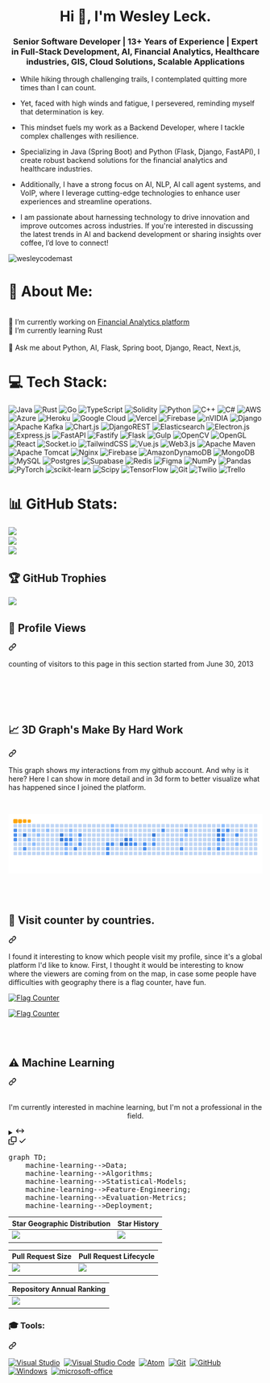 <h1 align="center">Hi 👋, I'm Wesley Leck.</h1>
<h3 align="center">Senior Software Developer | 13+ Years of Experience | Expert in Full-Stack Development, AI, Financial Analytics, Healthcare industries, GIS, Cloud Solutions, Scalable Applications</h3>

- While hiking through challenging trails, I contemplated quitting more times than I can count.
- Yet, faced with high winds and fatigue, I persevered, reminding myself that determination is key.
- This mindset fuels my work as a Backend Developer, where I tackle complex challenges with resilience.

- Specializing in Java (Spring Boot) and Python (Flask, Django, FastAPI), I create robust backend solutions for the financial analytics and healthcare industries.
- Additionally, I have a strong focus on AI, NLP, AI call agent systems, and VoIP, where I leverage cutting-edge technologies to enhance user experiences and streamline operations.

- I am passionate about harnessing technology to drive innovation and improve outcomes across industries. If you're interested in discussing the latest trends in AI and backend development or sharing insights over coffee, I’d love to connect!

<p align="left"> <img src="https://komarev.com/ghpvc/?username=wesleycodemast&label=Profile%20views&color=0e75b6&style=flat" alt="wesleycodemast" /> </p>

# 💫 About Me:
<br>🔭 I’m currently working on [Financial Analytics platform](https://staging.topfunds.com/)
<br>🌱 I’m currently learning Rust<br><br>💬 Ask me about Python, AI, Flask, Spring boot, Django, React, Next.js,<br>

# 💻 Tech Stack:
![Java](https://img.shields.io/badge/java-%23ED8B00.svg?style=for-the-badge&logo=openjdk&logoColor=white) ![Rust](https://img.shields.io/badge/rust-%23000000.svg?style=for-the-badge&logo=rust&logoColor=white) ![Go](https://img.shields.io/badge/go-%2300ADD8.svg?style=for-the-badge&logo=go&logoColor=white) ![TypeScript](https://img.shields.io/badge/typescript-%23007ACC.svg?style=for-the-badge&logo=typescript&logoColor=white) ![Solidity](https://img.shields.io/badge/Solidity-%23363636.svg?style=for-the-badge&logo=solidity&logoColor=white) ![Python](https://img.shields.io/badge/python-3670A0?style=for-the-badge&logo=python&logoColor=ffdd54) ![C++](https://img.shields.io/badge/c++-%2300599C.svg?style=for-the-badge&logo=c%2B%2B&logoColor=white) ![C#](https://img.shields.io/badge/c%23-%23239120.svg?style=for-the-badge&logo=csharp&logoColor=white) ![AWS](https://img.shields.io/badge/AWS-%23FF9900.svg?style=for-the-badge&logo=amazon-aws&logoColor=white) ![Azure](https://img.shields.io/badge/azure-%230072C6.svg?style=for-the-badge&logo=microsoftazure&logoColor=white) ![Heroku](https://img.shields.io/badge/heroku-%23430098.svg?style=for-the-badge&logo=heroku&logoColor=white) ![Google Cloud](https://img.shields.io/badge/GoogleCloud-%234285F4.svg?style=for-the-badge&logo=google-cloud&logoColor=white) ![Vercel](https://img.shields.io/badge/vercel-%23000000.svg?style=for-the-badge&logo=vercel&logoColor=white) ![Firebase](https://img.shields.io/badge/firebase-%23039BE5.svg?style=for-the-badge&logo=firebase) ![nVIDIA](https://img.shields.io/badge/cuda-000000.svg?style=for-the-badge&logo=nVIDIA&logoColor=green) ![Django](https://img.shields.io/badge/django-%23092E20.svg?style=for-the-badge&logo=django&logoColor=white) ![Apache Kafka](https://img.shields.io/badge/Apache%20Kafka-000?style=for-the-badge&logo=apachekafka) ![Chart.js](https://img.shields.io/badge/chart.js-F5788D.svg?style=for-the-badge&logo=chart.js&logoColor=white) ![DjangoREST](https://img.shields.io/badge/DJANGO-REST-ff1709?style=for-the-badge&logo=django&logoColor=white&color=ff1709&labelColor=gray) ![Elasticsearch](https://img.shields.io/badge/elasticsearch-%230377CC.svg?style=for-the-badge&logo=elasticsearch&logoColor=white) ![Electron.js](https://img.shields.io/badge/Electron-191970?style=for-the-badge&logo=Electron&logoColor=white) ![Express.js](https://img.shields.io/badge/express.js-%23404d59.svg?style=for-the-badge&logo=express&logoColor=%2361DAFB) ![FastAPI](https://img.shields.io/badge/FastAPI-005571?style=for-the-badge&logo=fastapi) ![Fastify](https://img.shields.io/badge/fastify-%23000000.svg?style=for-the-badge&logo=fastify&logoColor=white) ![Flask](https://img.shields.io/badge/flask-%23000.svg?style=for-the-badge&logo=flask&logoColor=white) ![Gulp](https://img.shields.io/badge/GULP-%23CF4647.svg?style=for-the-badge&logo=gulp&logoColor=white) ![OpenCV](https://img.shields.io/badge/opencv-%23white.svg?style=for-the-badge&logo=opencv&logoColor=white) ![OpenGL](https://img.shields.io/badge/OpenGL-%23FFFFFF.svg?style=for-the-badge&logo=opengl) ![React](https://img.shields.io/badge/react-%2320232a.svg?style=for-the-badge&logo=react&logoColor=%2361DAFB) ![Socket.io](https://img.shields.io/badge/Socket.io-black?style=for-the-badge&logo=socket.io&badgeColor=010101) ![TailwindCSS](https://img.shields.io/badge/tailwindcss-%2338B2AC.svg?style=for-the-badge&logo=tailwind-css&logoColor=white) ![Vue.js](https://img.shields.io/badge/vue.js-%2335495e.svg?style=for-the-badge&logo=vuedotjs&logoColor=%234FC08D) ![Web3.js](https://img.shields.io/badge/web3.js-F16822?style=for-the-badge&logo=web3.js&logoColor=white) ![Apache Maven](https://img.shields.io/badge/Apache%20Maven-C71A36?style=for-the-badge&logo=Apache%20Maven&logoColor=white) ![Apache Tomcat](https://img.shields.io/badge/apache%20tomcat-%23F8DC75.svg?style=for-the-badge&logo=apache-tomcat&logoColor=black) ![Nginx](https://img.shields.io/badge/nginx-%23009639.svg?style=for-the-badge&logo=nginx&logoColor=white) ![Firebase](https://img.shields.io/badge/firebase-a08021?style=for-the-badge&logo=firebase&logoColor=ffcd34) ![AmazonDynamoDB](https://img.shields.io/badge/Amazon%20DynamoDB-4053D6?style=for-the-badge&logo=Amazon%20DynamoDB&logoColor=white) ![MongoDB](https://img.shields.io/badge/MongoDB-%234ea94b.svg?style=for-the-badge&logo=mongodb&logoColor=white) ![MySQL](https://img.shields.io/badge/mysql-4479A1.svg?style=for-the-badge&logo=mysql&logoColor=white) ![Postgres](https://img.shields.io/badge/postgres-%23316192.svg?style=for-the-badge&logo=postgresql&logoColor=white) ![Supabase](https://img.shields.io/badge/Supabase-3ECF8E?style=for-the-badge&logo=supabase&logoColor=white) ![Redis](https://img.shields.io/badge/redis-%23DD0031.svg?style=for-the-badge&logo=redis&logoColor=white) ![Figma](https://img.shields.io/badge/figma-%23F24E1E.svg?style=for-the-badge&logo=figma&logoColor=white) ![NumPy](https://img.shields.io/badge/numpy-%23013243.svg?style=for-the-badge&logo=numpy&logoColor=white) ![Pandas](https://img.shields.io/badge/pandas-%23150458.svg?style=for-the-badge&logo=pandas&logoColor=white) ![PyTorch](https://img.shields.io/badge/PyTorch-%23EE4C2C.svg?style=for-the-badge&logo=PyTorch&logoColor=white) ![scikit-learn](https://img.shields.io/badge/scikit--learn-%23F7931E.svg?style=for-the-badge&logo=scikit-learn&logoColor=white) ![Scipy](https://img.shields.io/badge/SciPy-%230C55A5.svg?style=for-the-badge&logo=scipy&logoColor=%white) ![TensorFlow](https://img.shields.io/badge/TensorFlow-%23FF6F00.svg?style=for-the-badge&logo=TensorFlow&logoColor=white) ![Git](https://img.shields.io/badge/git-%23F05033.svg?style=for-the-badge&logo=git&logoColor=white) ![Twilio](https://img.shields.io/badge/Twilio-F22F46?style=for-the-badge&logo=Twilio&logoColor=white) ![Trello](https://img.shields.io/badge/Trello-%23026AA7.svg?style=for-the-badge&logo=Trello&logoColor=white)
# 📊 GitHub Stats:
![](https://github-readme-stats.vercel.app/api?username=WesleyCodeMast&theme=dark&hide_border=false&include_all_commits=true&count_private=true)<br/>
![](https://nirzak-streak-stats.vercel.app/?user=WesleyCodeMast&theme=dark&hide_border=false)<br/>
![](https://github-readme-stats.vercel.app/api/top-langs/?username=WesleyCodeMast&theme=dark&hide_border=false&include_all_commits=true&count_private=true&layout=compact)

## 🏆 GitHub Trophies
![](https://github-profile-trophy.vercel.app/?username=WesleyCodeMast&theme=radical&no-frame=false&no-bg=true&margin-w=4)


<div class="markdown-heading" dir="auto"><h2 class="heading-element" dir="auto">👤 Profile Views</h2><a id="user-content--profile-views" class="anchor" aria-label="Permalink: 👤 Profile Views" href="#-profile-views"><svg class="octicon octicon-link" viewBox="0 0 16 16" version="1.1" width="16" height="16" aria-hidden="true"><path d="m7.775 3.275 1.25-1.25a3.5 3.5 0 1 1 4.95 4.95l-2.5 2.5a3.5 3.5 0 0 1-4.95 0 .751.751 0 0 1 .018-1.042.751.751 0 0 1 1.042-.018 1.998 1.998 0 0 0 2.83 0l2.5-2.5a2.002 2.002 0 0 0-2.83-2.83l-1.25 1.25a.751.751 0 0 1-1.042-.018.751.751 0 0 1-.018-1.042Zm-4.69 9.64a1.998 1.998 0 0 0 2.83 0l1.25-1.25a.751.751 0 0 1 1.042.018.751.751 0 0 1 .018 1.042l-1.25 1.25a3.5 3.5 0 1 1-4.95-4.95l2.5-2.5a3.5 3.5 0 0 1 4.95 0 .751.751 0 0 1-.018 1.042.751.751 0 0 1-1.042.018 1.998 1.998 0 0 0-2.83 0l-2.5 2.5a1.998 1.998 0 0 0 0 2.83Z"></path></svg></a></div>

<p dir="auto">counting of visitors to this page in this section started from June 30, 2013</p>
<p dir="auto"><br><br></p>
<p dir="auto"><a target="_blank" rel="noopener noreferrer nofollow" href="https://camo.githubusercontent.com/b0d135aec23270486789891189da270dc9238f9d177c97664e2c63e3f17534b3/68747470733a2f2f636f756e742e6765746c6f6c692e636f6d2f6765742f4062687a612e6769746875622e726561646d65"><img src="https://camo.githubusercontent.com/b0d135aec23270486789891189da270dc9238f9d177c97664e2c63e3f17534b3/68747470733a2f2f636f756e742e6765746c6f6c692e636f6d2f6765742f4062687a612e6769746875622e726561646d65" alt="" data-canonical-src="https://count.getloli.com/get/@bhza.github.readme" style="max-width: 100%;"></a></p>

<div class="markdown-heading" dir="auto"><h2 class="heading-element" dir="auto">📈 3D Graph's Make By Hard Work</h2><a id="user-content--3d-graphs-make-by-hard-work" class="anchor" aria-label="Permalink: 📈 3D Graph's Make By Hard Work" href="#-3d-graphs-make-by-hard-work"><svg class="octicon octicon-link" viewBox="0 0 16 16" version="1.1" width="16" height="16" aria-hidden="true"><path d="m7.775 3.275 1.25-1.25a3.5 3.5 0 1 1 4.95 4.95l-2.5 2.5a3.5 3.5 0 0 1-4.95 0 .751.751 0 0 1 .018-1.042.751.751 0 0 1 1.042-.018 1.998 1.998 0 0 0 2.83 0l2.5-2.5a2.002 2.002 0 0 0-2.83-2.83l-1.25 1.25a.751.751 0 0 1-1.042-.018.751.751 0 0 1-.018-1.042Zm-4.69 9.64a1.998 1.998 0 0 0 2.83 0l1.25-1.25a.751.751 0 0 1 1.042.018.751.751 0 0 1 .018 1.042l-1.25 1.25a3.5 3.5 0 1 1-4.95-4.95l2.5-2.5a3.5 3.5 0 0 1 4.95 0 .751.751 0 0 1-.018 1.042.751.751 0 0 1-1.042.018 1.998 1.998 0 0 0-2.83 0l-2.5 2.5a1.998 1.998 0 0 0 0 2.83Z"></path></svg></a></div>
<p dir="auto">This graph shows my interactions from my github account. And why is it here? Here I can show in more detail and in 3d form to better visualize what has happened since I joined the platform.</p>

<p dir="auto"><a target="_blank" rel="noopener noreferrer" href="/bhza/bhza/blob/master/profile-3d-contrib/profile-night-rainbow.svg"><img src="/bhza/bhza/raw/master/profile-3d-contrib/profile-night-rainbow.svg" alt="" style="max-width: 100%; visibility: visible;" data-xblocker="passed"></a></p>



<div style="text-align: center;">
  <picture>
    <source media="(prefers-color-scheme: dark)" srcset="https://github.com/otaviossousa/otaviossousa/blob/output/github-snake-dark.svg" />
    <source media="(prefers-color-scheme: light)" srcset="https://github.com/otaviossousa/otaviossousa/blob/output/github-snake.svg" />
    <img alt="github-snake" src="https://github.com/otaviossousa/otaviossousa/blob/output/ocean.gif" />
  </picture>
</div>

<p dir="auto"><br><br></p>

<div class="markdown-heading" dir="auto"><h2 class="heading-element" dir="auto">👥 Visit counter by countries.</h2><a id="user-content--visit-counter-by-countries" class="anchor" aria-label="Permalink: 👥 Visit counter by countries." href="#-visit-counter-by-countries"><svg class="octicon octicon-link" viewBox="0 0 16 16" version="1.1" width="16" height="16" aria-hidden="true"><path d="m7.775 3.275 1.25-1.25a3.5 3.5 0 1 1 4.95 4.95l-2.5 2.5a3.5 3.5 0 0 1-4.95 0 .751.751 0 0 1 .018-1.042.751.751 0 0 1 1.042-.018 1.998 1.998 0 0 0 2.83 0l2.5-2.5a2.002 2.002 0 0 0-2.83-2.83l-1.25 1.25a.751.751 0 0 1-1.042-.018.751.751 0 0 1-.018-1.042Zm-4.69 9.64a1.998 1.998 0 0 0 2.83 0l1.25-1.25a.751.751 0 0 1 1.042.018.751.751 0 0 1 .018 1.042l-1.25 1.25a3.5 3.5 0 1 1-4.95-4.95l2.5-2.5a3.5 3.5 0 0 1 4.95 0 .751.751 0 0 1-.018 1.042.751.751 0 0 1-1.042.018 1.998 1.998 0 0 0-2.83 0l-2.5 2.5a1.998 1.998 0 0 0 0 2.83Z"></path></svg></a></div>

<p dir="auto">I found it interesting to know which people visit my profile, since it's a global platform I'd like to know. First, I thought it would be interesting to know where the viewers are coming from on the map, in case some people have difficulties with geography there is a flag counter, have fun.</p>

<p dir="auto"><a href="https://info.flagcounter.com/Vsph" rel="nofollow"><img src="https://camo.githubusercontent.com/2c6bab9e022e5cce36c5dffb69d2003893f295c5455b8c80b92a118cca7a0438/68747470733a2f2f7330352e666c6167636f756e7465722e636f6d2f6d61702f567370682f73697a655f6c2f7478745f3030303030302f626f726465725f4343434343432f7061676576696577735f312f766965776572735f302f666c6167735f302f" alt="Flag Counter" border="0" data-canonical-src="https://s05.flagcounter.com/map/Vsph/size_l/txt_000000/border_CCCCCC/pageviews_1/viewers_0/flags_0/" style="max-width: 100%; visibility: visible;" data-xblocker="passed"></a></p>

<p dir="auto"><a href="http://s01.flagcounter.com/more/ap7" rel="nofollow"><img src="https://camo.githubusercontent.com/891dd3694be9b5571e013e908c1454fc0bffed89d92e5b954acc167ddb960b6b/68747470733a2f2f7330312e666c6167636f756e7465722e636f6d2f636f756e74786c2f6170372f62675f4646464646462f7478745f3030303030302f626f726465725f4343434343432f636f6c756d6e735f382f6d6178666c6167735f3235302f766965776572735f302f6c6162656c735f312f7061676576696577735f312f666c6167735f302f70657263656e745f302f" alt="Flag Counter" border="0" data-canonical-src="https://s01.flagcounter.com/countxl/ap7/bg_FFFFFF/txt_000000/border_CCCCCC/columns_8/maxflags_250/viewers_0/labels_1/pageviews_1/flags_0/percent_0/" style="max-width: 100%; visibility: visible;" data-xblocker="passed"></a></p>

<br><br>

<div class="markdown-heading" dir="auto"><h2 class="heading-element" dir="auto"><g-emoji class="g-emoji" alias="warning">⚠️</g-emoji> Machine Learning</h2><a id="user-content-️-machine-learning" class="anchor" aria-label="Permalink: ⚠️ Machine Learning" href="#️-machine-learning"><svg class="octicon octicon-link" viewBox="0 0 16 16" version="1.1" width="16" height="16" aria-hidden="true"><path d="m7.775 3.275 1.25-1.25a3.5 3.5 0 1 1 4.95 4.95l-2.5 2.5a3.5 3.5 0 0 1-4.95 0 .751.751 0 0 1 .018-1.042.751.751 0 0 1 1.042-.018 1.998 1.998 0 0 0 2.83 0l2.5-2.5a2.002 2.002 0 0 0-2.83-2.83l-1.25 1.25a.751.751 0 0 1-1.042-.018.751.751 0 0 1-.018-1.042Zm-4.69 9.64a1.998 1.998 0 0 0 2.83 0l1.25-1.25a.751.751 0 0 1 1.042.018.751.751 0 0 1 .018 1.042l-1.25 1.25a3.5 3.5 0 1 1-4.95-4.95l2.5-2.5a3.5 3.5 0 0 1 4.95 0 .751.751 0 0 1-.018 1.042.751.751 0 0 1-1.042.018 1.998 1.998 0 0 0-2.83 0l-2.5 2.5a1.998 1.998 0 0 0 0 2.83Z"></path></svg></a></div>

<br>

<p align="center" dir="auto"> I'm currently interested in machine learning, but I'm not a professional in the field. </p>

   <details class="details-reset details-overlay details-overlay-dark" style="display: contents">
      <summary role="button" aria-label="Open dialog" class="btn my-2 mr-2 p-0 d-inline-flex" aria-haspopup="dialog">
        <svg width="16" height="16" viewBox="0 0 16 16" fill="currentColor" class="octicon m-2">
          <path fill-rule="evenodd" d="M3.72 3.72a.75.75 0 011.06 1.06L2.56 7h10.88l-2.22-2.22a.75.75 0 011.06-1.06l3.5 3.5a.75.75 0 010 1.06l-3.5 3.5a.75.75 0 11-1.06-1.06l2.22-2.22H2.56l2.22 2.22a.75.75 0 11-1.06 1.06l-3.5-3.5a.75.75 0 010-1.06l3.5-3.5z"></path>
        </svg>
      </summary>
      <details-dialog class="Box Box--overlay render-full-screen d-flex flex-column anim-fade-in fast" aria-label="mermaid rendered container" role="dialog" aria-modal="true">
        <div>
          <button aria-label="Close dialog" data-close-dialog="" type="button" data-view-component="true" class="Link--muted btn-link position-absolute render-full-screen-close">
            <svg width="24" height="24" viewBox="0 0 24 24" fill="currentColor" style="display:inline-block;vertical-align:text-bottom" class="octicon octicon-x">
              <path fill-rule="evenodd" d="M5.72 5.72a.75.75 0 011.06 0L12 10.94l5.22-5.22a.75.75 0 111.06 1.06L13.06 12l5.22 5.22a.75.75 0 11-1.06 1.06L12 13.06l-5.22 5.22a.75.75 0 01-1.06-1.06L10.94 12 5.72 6.78a.75.75 0 010-1.06z"></path>
            </svg>
          </button>
          <div class="Box-body border-0" role="presentation"></div>
        </div>
      </details-dialog>
    </details>
    <svg aria-hidden="true" height="16" viewBox="0 0 16 16" version="1.1" width="16" class="octicon octicon-copy js-clipboard-copy-icon m-2">
      <path fill-rule="evenodd" d="M0 6.75C0 5.784.784 5 1.75 5h1.5a.75.75 0 010 1.5h-1.5a.25.25 0 00-.25.25v7.5c0 .138.112.25.25.25h7.5a.25.25 0 00.25-.25v-1.5a.75.75 0 011.5 0v1.5A1.75 1.75 0 019.25 16h-7.5A1.75 1.75 0 010 14.25v-7.5z"></path>
      <path fill-rule="evenodd" d="M5 1.75C5 .784 5.784 0 6.75 0h7.5C15.216 0 16 .784 16 1.75v7.5A1.75 1.75 0 0114.25 11h-7.5A1.75 1.75 0 015 9.25v-7.5zm1.75-.25a.25.25 0 00-.25.25v7.5c0 .138.112.25.25.25h7.5a.25.25 0 00.25-.25v-7.5a.25.25 0 00-.25-.25h-7.5z"></path>
    </svg>
    <svg aria-hidden="true" height="16" viewBox="0 0 16 16" version="1.1" width="16" class="octicon octicon-check js-clipboard-check-icon color-fg-success d-none m-2">
      <path fill-rule="evenodd" d="M13.78 4.22a.75.75 0 010 1.06l-7.25 7.25a.75.75 0 01-1.06 0L2.22 9.28a.75.75 0 011.06-1.06L6 10.94l6.72-6.72a.75.75 0 011.06 0z"></path>
    </svg>

  <span class="js-render-enrichment-loader d-flex flex-justify-center flex-items-center width-full" style="min-height:100px" role="presentation" hidden="">
    <span data-view-component="true">
  <svg style="box-sizing: content-box; color: var(--color-icon-primary);" width="16" height="16" viewBox="0 0 16 16" fill="none" aria-hidden="true" data-view-component="true" class="octospinner mx-auto anim-rotate">
    <circle cx="8" cy="8" r="7" stroke="currentColor" stroke-opacity="0.25" stroke-width="2" vector-effect="non-scaling-stroke" fill="none"></circle>
    <path d="M15 8a7.002 7.002 0 00-7-7" stroke="currentColor" stroke-width="2" stroke-linecap="round" vector-effect="non-scaling-stroke"></path>
</svg>    <span class="sr-only">Loading</span>
</span>
  </span>
<div class="js-render-enrichment-fallback"><div class="render-plaintext-hidden" dir="auto">
      <pre lang="mermaid" aria-label="Raw mermaid code">graph TD;
    machine-learning--&gt;Data;
    machine-learning--&gt;Algorithms;
    machine-learning--&gt;Statistical-Models;
    machine-learning--&gt;Feature-Engineering;
    machine-learning--&gt;Evaluation-Metrics;
    machine-learning--&gt;Deployment;
</pre>
    </div></div></section>

<table>
<thead>
<tr>
<th>Star Geographic Distribution</th>
<th>Star History</th>
</tr>
</thead>
<tbody>
<tr>
<td><a target="_blank" rel="noopener noreferrer nofollow" href="https://camo.githubusercontent.com/128eed739fec5760f84eb71e4a9d2819aeff3882993413beb23506d04ca0de3f/68747470733a2f2f6e6578742e6f7373696e73696768742e696f2f776964676574732f6f6666696369616c2f616e616c797a652d7265706f2d73746172732d6d61702f7468756d626e61696c2e706e673f61637469766974793d7374617273267265706f5f69643d38353132363530383726696d6167655f73697a653d6175746f"><img src="https://camo.githubusercontent.com/128eed739fec5760f84eb71e4a9d2819aeff3882993413beb23506d04ca0de3f/68747470733a2f2f6e6578742e6f7373696e73696768742e696f2f776964676574732f6f6666696369616c2f616e616c797a652d7265706f2d73746172732d6d61702f7468756d626e61696c2e706e673f61637469766974793d7374617273267265706f5f69643d38353132363530383726696d6167655f73697a653d6175746f" data-canonical-src="https://next.ossinsight.io/widgets/official/analyze-repo-stars-map/thumbnail.png?activity=stars&amp;repo_id=851265087&amp;image_size=auto" style="max-width: 100%;"></a></td>
<td><a target="_blank" rel="noopener noreferrer nofollow" href="https://camo.githubusercontent.com/6a6ce92b37aa18bcf7b9e35b28c14d557d28cca575d6f118fa27ffe1a96b3bc9/68747470733a2f2f6e6578742e6f7373696e73696768742e696f2f776964676574732f6f6666696369616c2f616e616c797a652d7265706f2d73746172732d686973746f72792f7468756d626e61696c2e706e673f7265706f5f69643d38353132363530383726696d6167655f73697a653d6175746f"><img src="https://camo.githubusercontent.com/6a6ce92b37aa18bcf7b9e35b28c14d557d28cca575d6f118fa27ffe1a96b3bc9/68747470733a2f2f6e6578742e6f7373696e73696768742e696f2f776964676574732f6f6666696369616c2f616e616c797a652d7265706f2d73746172732d686973746f72792f7468756d626e61696c2e706e673f7265706f5f69643d38353132363530383726696d6167655f73697a653d6175746f" data-canonical-src="https://next.ossinsight.io/widgets/official/analyze-repo-stars-history/thumbnail.png?repo_id=851265087&amp;image_size=auto" style="max-width: 100%;"></a></td>
</tr>
</tbody>
</table></markdown-accessiblity-table>

<markdown-accessiblity-table data-catalyst=""><table>
<thead>
<tr>
<th>Pull Request Size</th>
<th>Pull Request Lifecycle</th>
</tr>
</thead>
<tbody>
<tr>
<td><a target="_blank" rel="noopener noreferrer nofollow" href="https://camo.githubusercontent.com/6bf9e2963e7c5ec10670d659c0c00453687d6c22b87fcdc1ae0456a19499991d/68747470733a2f2f6e6578742e6f7373696e73696768742e696f2f776964676574732f6f6666696369616c2f616e616c797a652d7265706f2d70756c6c2d72657175657374732d73697a652d7065722d6d6f6e74682f7468756d626e61696c2e706e673f7265706f5f69643d38353132363530383726696d6167655f73697a653d6175746f"><img src="https://camo.githubusercontent.com/6bf9e2963e7c5ec10670d659c0c00453687d6c22b87fcdc1ae0456a19499991d/68747470733a2f2f6e6578742e6f7373696e73696768742e696f2f776964676574732f6f6666696369616c2f616e616c797a652d7265706f2d70756c6c2d72657175657374732d73697a652d7065722d6d6f6e74682f7468756d626e61696c2e706e673f7265706f5f69643d38353132363530383726696d6167655f73697a653d6175746f" data-canonical-src="https://next.ossinsight.io/widgets/official/analyze-repo-pull-requests-size-per-month/thumbnail.png?repo_id=851265087&amp;image_size=auto" style="max-width: 100%; visibility: visible;" data-xblocker="passed"></a></td>
<td><a target="_blank" rel="noopener noreferrer nofollow" href="https://camo.githubusercontent.com/fbafa4394d78771ea39ea47f9bc3dbbd88a2b34f27add0d00ff744370f493bee/68747470733a2f2f6e6578742e6f7373696e73696768742e696f2f776964676574732f6f6666696369616c2f616e616c797a652d7265706f2d70756c6c2d726571756573742d6f70656e2d746f2d6d65726765642f7468756d626e61696c2e706e673f7265706f5f69643d38353132363530383726696d6167655f73697a653d6175746f"><img src="https://camo.githubusercontent.com/fbafa4394d78771ea39ea47f9bc3dbbd88a2b34f27add0d00ff744370f493bee/68747470733a2f2f6e6578742e6f7373696e73696768742e696f2f776964676574732f6f6666696369616c2f616e616c797a652d7265706f2d70756c6c2d726571756573742d6f70656e2d746f2d6d65726765642f7468756d626e61696c2e706e673f7265706f5f69643d38353132363530383726696d6167655f73697a653d6175746f" data-canonical-src="https://next.ossinsight.io/widgets/official/analyze-repo-pull-request-open-to-merged/thumbnail.png?repo_id=851265087&amp;image_size=auto" style="max-width: 100%; visibility: visible;" data-xblocker="passed"></a></td>
</tr>
</tbody>
</table></markdown-accessiblity-table>

<table>
<thead>
<tr>
<th>Repository Annual Ranking</th>
</tr>
</thead>
<tbody>
<tr>
<td><a target="_blank" rel="noopener noreferrer nofollow" href="https://camo.githubusercontent.com/e45fa2a5e1f8eebc80d17e02bc15c5d03e5b51f8aa1dee1880767c06de7cbfa7/68747470733a2f2f6e6578742e6f7373696e73696768742e696f2f776964676574732f6f6666696369616c2f636f6c6c656374696f6e2d616e6e75616c6c792d72616e6b696e672f7468756d626e61696c2e706e673f61637469766974793d737461727326636f6c6c656374696f6e5f69643d3226696d6167655f73697a653d6175746f"><img src="https://camo.githubusercontent.com/e45fa2a5e1f8eebc80d17e02bc15c5d03e5b51f8aa1dee1880767c06de7cbfa7/68747470733a2f2f6e6578742e6f7373696e73696768742e696f2f776964676574732f6f6666696369616c2f636f6c6c656374696f6e2d616e6e75616c6c792d72616e6b696e672f7468756d626e61696c2e706e673f61637469766974793d737461727326636f6c6c656374696f6e5f69643d3226696d6167655f73697a653d6175746f" data-canonical-src="https://next.ossinsight.io/widgets/official/collection-annually-ranking/thumbnail.png?activity=stars&amp;collection_id=2&amp;image_size=auto" style="max-width: 100%;"></a></td>
</tr>
</tbody>
</table>

<div class="markdown-heading" dir="auto"><h3 class="heading-element" dir="auto">🎓 Tools:</h3><a id="user-content--tools" class="anchor" aria-label="Permalink: 🎓 Tools:" href="#-tools"><svg class="octicon octicon-link" viewBox="0 0 16 16" version="1.1" width="16" height="16" aria-hidden="true"><path d="m7.775 3.275 1.25-1.25a3.5 3.5 0 1 1 4.95 4.95l-2.5 2.5a3.5 3.5 0 0 1-4.95 0 .751.751 0 0 1 .018-1.042.751.751 0 0 1 1.042-.018 1.998 1.998 0 0 0 2.83 0l2.5-2.5a2.002 2.002 0 0 0-2.83-2.83l-1.25 1.25a.751.751 0 0 1-1.042-.018.751.751 0 0 1-.018-1.042Zm-4.69 9.64a1.998 1.998 0 0 0 2.83 0l1.25-1.25a.751.751 0 0 1 1.042.018.751.751 0 0 1 .018 1.042l-1.25 1.25a3.5 3.5 0 1 1-4.95-4.95l2.5-2.5a3.5 3.5 0 0 1 4.95 0 .751.751 0 0 1-.018 1.042.751.751 0 0 1-1.042.018 1.998 1.998 0 0 0-2.83 0l-2.5 2.5a1.998 1.998 0 0 0 0 2.83Z"></path></svg></a></div>

<p dir="auto"><a target="_blank" rel="noopener noreferrer nofollow" href="https://camo.githubusercontent.com/9830c639147115687b7ae4199d024c3a0f7716ef4fbb23d994fc0b22c10db64f/68747470733a2f2f696d672e736869656c64732e696f2f62616467652f2d56697375616c25323053747564696f2d3044313131373f7374796c653d666f722d7468652d6261646765266c6f676f3d76697375616c2d73747564696f266c6f676f436f6c6f723d433841324338266c6162656c436f6c6f723d304431313137"><img src="https://camo.githubusercontent.com/9830c639147115687b7ae4199d024c3a0f7716ef4fbb23d994fc0b22c10db64f/68747470733a2f2f696d672e736869656c64732e696f2f62616467652f2d56697375616c25323053747564696f2d3044313131373f7374796c653d666f722d7468652d6261646765266c6f676f3d76697375616c2d73747564696f266c6f676f436f6c6f723d433841324338266c6162656c436f6c6f723d304431313137" alt="Visual Studio" data-canonical-src="https://img.shields.io/badge/-Visual%20Studio-0D1117?style=for-the-badge&amp;logo=visual-studio&amp;logoColor=C8A2C8&amp;labelColor=0D1117" style="max-width: 100%;"></a>&nbsp;
<a target="_blank" rel="noopener noreferrer nofollow" href="https://camo.githubusercontent.com/957a29b7cb4fe046f5c94a594546d2a746605e798c92f5c3890ebb68748e8957/68747470733a2f2f696d672e736869656c64732e696f2f62616467652f2d56697375616c25323053747564696f253230436f64652d3044313131373f7374796c653d666f722d7468652d6261646765266c6f676f3d76697375616c2d73747564696f2d636f6465266c6f676f436f6c6f723d304431313137266c6162656c436f6c6f723d304431313137"><img src="https://camo.githubusercontent.com/957a29b7cb4fe046f5c94a594546d2a746605e798c92f5c3890ebb68748e8957/68747470733a2f2f696d672e736869656c64732e696f2f62616467652f2d56697375616c25323053747564696f253230436f64652d3044313131373f7374796c653d666f722d7468652d6261646765266c6f676f3d76697375616c2d73747564696f2d636f6465266c6f676f436f6c6f723d304431313137266c6162656c436f6c6f723d304431313137" alt="Visual Studio Code" data-canonical-src="https://img.shields.io/badge/-Visual%20Studio%20Code-0D1117?style=for-the-badge&amp;logo=visual-studio-code&amp;logoColor=0D1117&amp;labelColor=0D1117" style="max-width: 100%;"></a>&nbsp;
<a target="_blank" rel="noopener noreferrer nofollow" href="https://camo.githubusercontent.com/79da93b6928d9baa14e2afc6ec21dc23bec14257be54cda37a5f98cbd7f48220/68747470733a2f2f696d672e736869656c64732e696f2f62616467652f2d61746f6d2d3044313131373f7374796c653d666f722d7468652d6261646765266c6f676f3d61746f6d266c6f676f436f6c6f723d393065653930266c6162656c436f6c6f723d304431313137"><img src="https://camo.githubusercontent.com/79da93b6928d9baa14e2afc6ec21dc23bec14257be54cda37a5f98cbd7f48220/68747470733a2f2f696d672e736869656c64732e696f2f62616467652f2d61746f6d2d3044313131373f7374796c653d666f722d7468652d6261646765266c6f676f3d61746f6d266c6f676f436f6c6f723d393065653930266c6162656c436f6c6f723d304431313137" alt="Atom" data-canonical-src="https://img.shields.io/badge/-atom-0D1117?style=for-the-badge&amp;logo=atom&amp;logoColor=90ee90&amp;labelColor=0D1117" style="max-width: 100%;"></a>&nbsp;
<a target="_blank" rel="noopener noreferrer nofollow" href="https://camo.githubusercontent.com/80a50454007eba7a2f6497dd58b8d03cbd8ece73cd4fdbb8d6d876b4cf54f426/68747470733a2f2f696d672e736869656c64732e696f2f62616467652f2d4769742d3044313131373f7374796c653d666f722d7468652d6261646765266c6f676f3d676974266c6162656c436f6c6f723d304431313137"><img src="https://camo.githubusercontent.com/80a50454007eba7a2f6497dd58b8d03cbd8ece73cd4fdbb8d6d876b4cf54f426/68747470733a2f2f696d672e736869656c64732e696f2f62616467652f2d4769742d3044313131373f7374796c653d666f722d7468652d6261646765266c6f676f3d676974266c6162656c436f6c6f723d304431313137" alt="Git" data-canonical-src="https://img.shields.io/badge/-Git-0D1117?style=for-the-badge&amp;logo=git&amp;labelColor=0D1117" style="max-width: 100%;"></a>&nbsp;
<a target="_blank" rel="noopener noreferrer nofollow" href="https://camo.githubusercontent.com/cb4ee6e83a10663f15292595316aa99ad33d87d25ee18a67f137954b94d668b7/68747470733a2f2f696d672e736869656c64732e696f2f62616467652f2d4769744875622d3044313131373f7374796c653d666f722d7468652d6261646765266c6f676f3d676974687562266c6162656c436f6c6f723d304431313137"><img src="https://camo.githubusercontent.com/cb4ee6e83a10663f15292595316aa99ad33d87d25ee18a67f137954b94d668b7/68747470733a2f2f696d672e736869656c64732e696f2f62616467652f2d4769744875622d3044313131373f7374796c653d666f722d7468652d6261646765266c6f676f3d676974687562266c6162656c436f6c6f723d304431313137" alt="GitHub" data-canonical-src="https://img.shields.io/badge/-GitHub-0D1117?style=for-the-badge&amp;logo=github&amp;labelColor=0D1117" style="max-width: 100%;"></a>&nbsp;
<a target="_blank" rel="noopener noreferrer nofollow" href="https://camo.githubusercontent.com/12e187d2a80d3a2c3a9ac67f6acf03e1726c85f90542f158e25fce72e959a38f/68747470733a2f2f696d672e736869656c64732e696f2f62616467652f2d57696e646f77732d3044313131373f7374796c653d666f722d7468652d6261646765266c6f676f3d77696e646f7773266c6162656c436f6c6f723d304431313137"><img src="https://camo.githubusercontent.com/12e187d2a80d3a2c3a9ac67f6acf03e1726c85f90542f158e25fce72e959a38f/68747470733a2f2f696d672e736869656c64732e696f2f62616467652f2d57696e646f77732d3044313131373f7374796c653d666f722d7468652d6261646765266c6f676f3d77696e646f7773266c6162656c436f6c6f723d304431313137" alt="Windows" data-canonical-src="https://img.shields.io/badge/-Windows-0D1117?style=for-the-badge&amp;logo=windows&amp;labelColor=0D1117" style="max-width: 100%;"></a>&nbsp;
<a target="_blank" rel="noopener noreferrer nofollow" href="https://camo.githubusercontent.com/8f499bfc7cdc87c8ed0b6fd97bd5da298122909e6123aa647ee963d8c224d21c/68747470733a2f2f696d672e736869656c64732e696f2f62616467652f2d6d6963726f736f66745f6f66666963652d3044313131373f7374796c653d666f722d7468652d6261646765266c6f676f3d6d6963726f736f66742d6f6666696365266c6162656c436f6c6f723d304431313137"><img src="https://camo.githubusercontent.com/8f499bfc7cdc87c8ed0b6fd97bd5da298122909e6123aa647ee963d8c224d21c/68747470733a2f2f696d672e736869656c64732e696f2f62616467652f2d6d6963726f736f66745f6f66666963652d3044313131373f7374796c653d666f722d7468652d6261646765266c6f676f3d6d6963726f736f66742d6f6666696365266c6162656c436f6c6f723d304431313137" alt="microsoft-office" data-canonical-src="https://img.shields.io/badge/-microsoft_office-0D1117?style=for-the-badge&amp;logo=microsoft-office&amp;labelColor=0D1117" style="max-width: 100%;"></a>&nbsp;</p>


